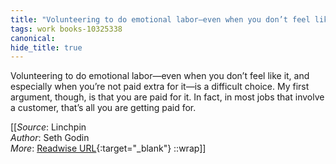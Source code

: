 ```yaml
---
title: "Volunteering to do emotional labor—even when you don’t feel like ..."
tags: work books-10325338
canonical: 
hide_title: true
---
```


Volunteering to do emotional labor—even when you don’t feel like it, and especially when you’re not paid extra for it—is a difficult choice. My first argument, though, is that you are paid for it. In fact, in most jobs that involve a customer, that’s all you are getting paid for.


[[_Source_: Linchpin<br>
_Author_: Seth Godin<br>
_More_: [Readwise URL](https://readwise.io/open/210672358){:target="_blank"}
::wrap]]